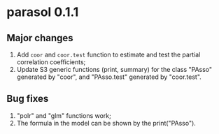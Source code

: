 # parasol 0.1.1

## Major changes

1. Add `coor` and `coor.test` function to estimate and test the partial correlation coefficients;
2. Update S3 generic functions (print, summary) for the class "PAsso" generated by "coor", and "PAsso.test" generated by "coor.test".  

## Bug fixes

1. "polr" and "glm" functions work;
2. The formula in the model can be shown by the print("PAsso").

